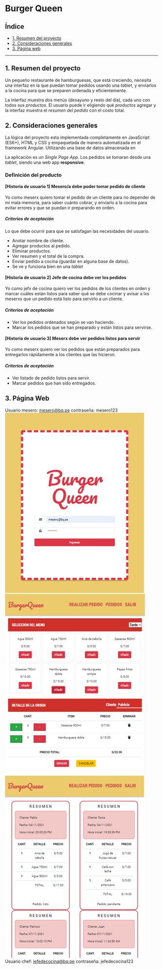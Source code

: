 # Burger Queen

## Índice

* [1. Resumen del proyecto](#1-resumen-del-proyecto)
* [2. Consideraciones generales](#4-consideraciones-generales)
* [3. Página web](#3-página-web)


***

## 1. Resumen del proyecto

Un pequeño restaurante de hamburguesas, que está creciendo, necesita una
interfaz en la que puedan tomar pedidos usando una _tablet_, y enviarlos
a la cocina para que se preparen ordenada y eficientemente.


La interfaz muestra dos menús (desayuno y resto del día), cada uno
con todos sus _productos_. El usuario puede ir eligiendo qué _productos_
agregar y la interfaz muestra el _resumen del pedido_ con el
costo total.


## 2. Consideraciones generales

La lógica del proyecto esta implementada completamente en JavaScript
(ES6+), HTML y CSS y empaquetada de manera automatizada en el framework Angular. Utilizando una base de datos almacenada en

La aplicación es un _Single Page App_. Los pedidos se tomaran desde una
_tablet_, siendo una web app **responsive**.

### Definición del producto

#### [Historia de usuario 1] Mesero/a debe poder tomar pedido de cliente

Yo como meserx quiero tomar el pedido de un cliente para no depender de mi mala
memoria, para saber cuánto cobrar, y enviarlo a la cocina para evitar errores y
que se puedan ir preparando en orden.

##### Criterios de aceptación

Lo que debe ocurrir para que se satisfagan las necesidades del usuario.

* Anotar nombre de cliente.
* Agregar productos al pedido.
* Eliminar productos.
* Ver resumen y el total de la compra.
* Enviar pedido a cocina (guardar en alguna base de datos).
* Se ve y funciona bien en una _tablet_

#### [Historia de usuario 2] Jefe de cocina debe ver los pedidos

Yo como jefx de cocina quiero ver los pedidos de los clientes en orden y
marcar cuáles están listos para saber qué se debe cocinar y avisar a lxs meserxs
que un pedido está listo para servirlo a un cliente.

##### Criterios de aceptación

* Ver los pedidos ordenados según se van haciendo.
* Marcar los pedidos que se han preparado y están listos para servirse.

#### [Historia de usuario 3] Meserx debe ver pedidos listos para servir

Yo como meserx quiero ver los pedidos que están preparados para entregarlos
rápidamente a los clientes que las hicieron.

##### Criterios de aceptación

* Ver listado de pedido listos para servir.
* Marcar pedidos que han sido entregados.


## 3. Página Web
Usuario mesero: mesero@bq.pe
contraseña: mesero123
![login](/src/assets/vm-1.png)
![login](/src/assets/vm-2.png)
![login](/src/assets/vm-3.png)
Usuario chef: jefedecocina@bq.pe
contraseña: jefedecocina123
